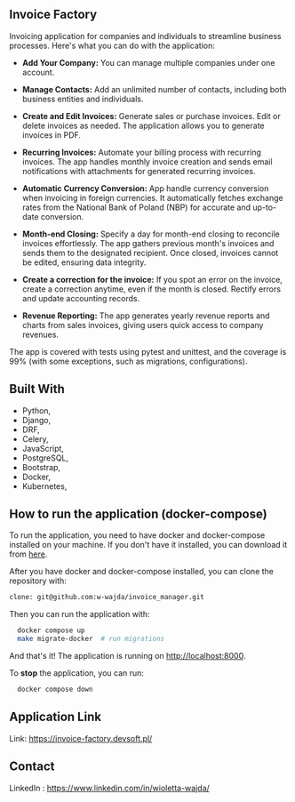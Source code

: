 ## Invoice Factory

Invoicing application for companies and individuals to streamline business processes.
Here's what you can do with the application:

* **Add Your Company:** You can manage multiple companies under one account.

* **Manage Contacts:** Add an unlimited number of contacts, including both business entities and individuals.

* **Create and Edit Invoices:** Generate sales or purchase invoices. Edit or delete invoices as needed.
The application allows you to generate invoices in PDF.

* **Recurring Invoices:** Automate your billing process with recurring invoices. 
The app handles monthly invoice creation and sends email notifications with attachments for generated recurring invoices.

* **Automatic Currency Conversion:** App handle currency conversion when invoicing in foreign currencies. 
It automatically fetches exchange rates from the National Bank of Poland (NBP) for accurate and up-to-date conversion.

* **Month-end Closing:** Specify a day for month-end closing to reconcile invoices effortlessly. 
The app gathers previous month's invoices and sends them to the designated recipient. 
Once closed, invoices cannot be edited, ensuring data integrity.

* **Create a correction for the invoice:** If you spot an error on the invoice, create a correction anytime, even if the month is closed. 
Rectify errors and update accounting records.

* **Revenue Reporting:** The app generates yearly revenue reports and charts from sales invoices, giving users quick access to company revenues.

The app is covered with tests using pytest and unittest, and the coverage is 99% (with some exceptions, such as migrations, configurations).

## Built With

* Python,
* Django,
* DRF,
* Celery,
* JavaScript,
* PostgreSQL,
* Bootstrap,
* Docker,
* Kubernetes,

## How to run the application (docker-compose)

To run the application, you need to have docker and docker-compose installed on your machine. If you don't have it installed, 
you can download it from [here](https://www.docker.com/products/docker-desktop).

After you have docker and docker-compose installed, you can clone the repository with:

```bash
clone: git@github.com:w-wajda/invoice_manager.git
```
Then you can run the application with:

```bash
  docker compose up
  make migrate-docker  # run migrations
```

And that's it! The application is running on [http://localhost:8000](http://localhost:8000). 

To **stop** the application, you can run:

```bash
  docker compose down
```

## Application Link

Link: https://invoice-factory.devsoft.pl/

## Contact

LinkedIn : https://www.linkedin.com/in/wioletta-wajda/







